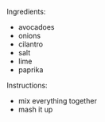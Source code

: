 Ingredients: 
* avocadoes
* onions
* cilantro
* salt
* lime
* paprika

Instructions:
* mix everything together
* mash it up 
